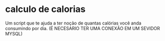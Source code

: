 # calculo de calorias
 Um script que te ajuda a ter noção de quantas calórias você anda consumindo por dia. (É NECESARIO TER UMA CONEXÃO EM UM SEVIDOR MYSQL)
